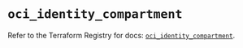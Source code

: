 # `oci_identity_compartment`

Refer to the Terraform Registry for docs: [`oci_identity_compartment`](https://registry.terraform.io/providers/hashicorp/oci/7.19.0/docs/resources/identity_compartment).
